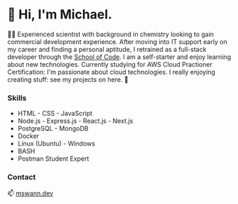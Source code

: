 # 👋 Hi, I'm Michael.

 👨‍💻 Experienced scientist with background in chemistry looking to gain commercial development experience. After moving into IT support early on my career and finding a personal aptitude, I retrained as a full-stack developer through the [School of Code](https://github.com/SchoolOfCode). I am a self-starter and enjoy learning about new technologies. Currently studying for AWS Cloud Practioner Certification: I'm passionate about cloud technologies. I really enjoying creating stuff: see my projects on here. 🌱

### Skills
- HTML - CSS - JavaScript
- Node.js - Express.js - React.js - Next.js
- PostgreSQL - MongoDB
- Docker
- Linux (Ubuntu) - Windows
- BASH
- Postman Student Expert

### Contact

📫 [mswann.dev](https://mswann.dev)
